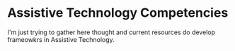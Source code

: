 # Assistive Technology Competencies

I'm just trying to gather here thought and current resources do develop frameowkrs in Assistive Technology.
